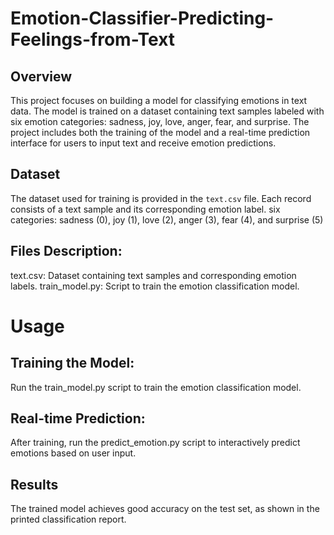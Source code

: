 # Emotion-Classifier-Predicting-Feelings-from-Text

## Overview
This project focuses on building a model for classifying emotions in text data. The model is trained on a dataset containing text samples labeled with six emotion categories: sadness, joy, love, anger, fear, and surprise. The project includes both the training of the model and a real-time prediction interface for users to input text and receive emotion predictions.

## Dataset
The dataset used for training is provided in the `text.csv` file. Each record consists of a text sample and its corresponding emotion label.
six categories: sadness (0), joy (1), love (2), anger (3), fear (4), and surprise (5) 

## Files Description:

text.csv: Dataset containing text samples and corresponding emotion labels.
train_model.py: Script to train the emotion classification model.


# Usage
## Training the Model:

Run the train_model.py script to train the emotion classification model.

## Real-time Prediction:
After training, run the predict_emotion.py script to interactively predict emotions based on user input.

## Results
The trained model achieves good accuracy on the test set, as shown in the printed classification report.
